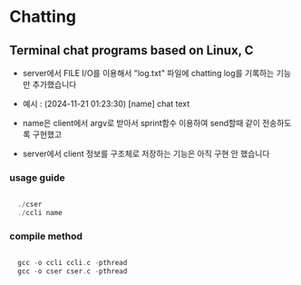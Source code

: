 # Chatting

## Terminal chat programs based on Linux, C

- server에서 FILE I/O를 이용해서 "log.txt" 파일에 chatting log를 기록하는 기능만 추가했습니다
- 예시 : (2024-11-21 01:23:30) [name] chat text

- name은 client에서 argv로 받아서 sprint함수 이용하여 send할때 같이 전송하도록 구현했고
- server에서 client 정보를 구조체로 저장하는 기능은 아직 구현 안 했습니다

### usage guide
```c

  ./cser
  ./ccli name

```

### compile method
```c

  gcc -o ccli ccli.c -pthread
  gcc -o cser cser.c -pthread

```
